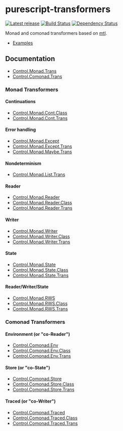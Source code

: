 # purescript-transformers

[![Latest release](http://img.shields.io/bower/v/purescript-transformers.svg)](https://github.com/purescript/purescript-transformers/releases)
[![Build Status](https://travis-ci.org/purescript/purescript-transformers.svg?branch=master)](https://travis-ci.org/purescript/purescript-transformers)
[![Dependency Status](https://www.versioneye.com/user/projects/55848c19363861001b00018a/badge.svg?style=flat)](https://www.versioneye.com/user/projects/55848c19363861001b00018a)

Monad and comonad transformers based on [mtl](http://hackage.haskell.org/package/mtl).

- [Examples](test/Example/)

## Documentation

- [Control.Monad.Trans](docs/Control/Monad/Trans.md)
- [Control.Comonad.Trans](docs/Control/Comonad/Trans.md)

### Monad Transformers

#### Continuations

- [Control.Monad.Cont.Class](docs/Control/Monad/Cont/Class.md)
- [Control.Monad.Cont.Trans](docs/Control/Monad/Cont/Trans.md)

#### Error handling

- [Control.Monad.Except](docs/Control/Monad/Except.md)
- [Control.Monad.Except.Trans](docs/Control/Monad/Except/Trans.md)
- [Control.Monad.Maybe.Trans](docs/Control/Monad/Maybe/Trans.md)

#### Nondeterminism

- [Control.Monad.List.Trans](docs/Control/Monad/List/Trans.md)

#### Reader

- [Control.Monad.Reader](docs/Control/Monad/Reader.md)
- [Control.Monad.Reader.Class](docs/Control/Monad/Reader/Class.md)
- [Control.Monad.Reader.Trans](docs/Control/Monad/Reader/Trans.md)

#### Writer

- [Control.Monad.Writer](docs/Control/Monad/Writer.md)
- [Control.Monad.Writer.Class](docs/Control/Monad/Writer/Class.md)
- [Control.Monad.Writer.Trans](docs/Control/Monad/Writer/Trans.md)

#### State

- [Control.Monad.State](docs/Control/Monad/State.md)
- [Control.Monad.State.Class](docs/Control/Monad/State/Class.md)
- [Control.Monad.State.Trans](docs/Control/Monad/State/Trans.md)

#### Reader/Writer/State

- [Control.Monad.RWS](docs/Control/Monad/RWS.md)
- [Control.Monad.RWS.Class](docs/Control/Monad/RWS/Class.md)
- [Control.Monad.RWS.Trans](docs/Control/Monad/RWS/Trans.md)

### Comonad Transformers

#### Environment (or "co-Reader")

- [Control.Comonad.Env](docs/Control/Comonad/Env.md)
- [Control.Comonad.Env.Class](docs/Control/Comonad/Env/Class.md)
- [Control.Comonad.Env.Trans](docs/Control/Comonad/Env/Trans.md)

#### Store (or "co-State")

- [Control.Comonad.Store](docs/Control/Comonad/Store.md)
- [Control.Comonad.Store.Class](docs/Control/Comonad/Store/Class.md)
- [Control.Comonad.Store.Trans](docs/Control/Comonad/Store/Trans.md)

#### Traced (or "co-Writer")

- [Control.Comonad.Traced](docs/Control/Comonad/Traced.md)
- [Control.Comonad.Traced.Class](docs/Control/Comonad/Traced/Class.md)
- [Control.Comonad.Traced.Trans](docs/Control/Comonad/Traced/Trans.md)

